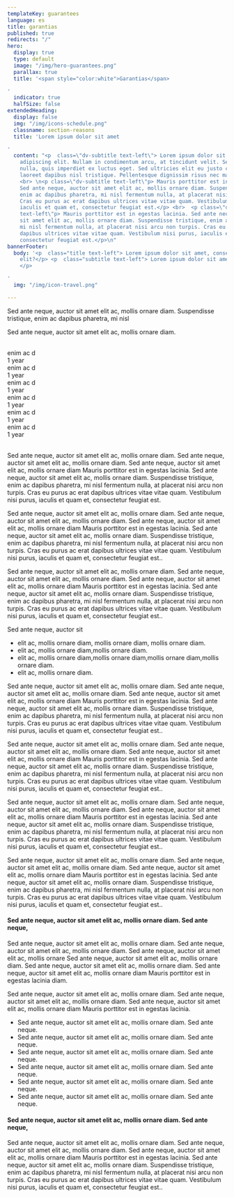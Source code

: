 ```yaml
---
templateKey: guarantees
language: es
title: garantias
published: true
redirects: "/"
hero:
  display: true
  type: default
  image: "/img/hero-guarantees.png"
  parallax: true
  title: '<span style="color:white">Garantias</span>

'
  indicator: true
  halfSize: false
extendedHeading:
  display: false
  img: "/img/icons-schedule.png"
  classname: section-reasons
  title: 'Lorem ipsum dolor sit amet

'
  content: "<p  class=\"dv-subtitle text-left\"> Lorem ipsum dolor sit amet, consectetur
    adipiscing elit. Nullam in condimentum arcu, at tincidunt velit. Sed tempus est
    nulla, quis imperdiet ex luctus eget. Sed ultricies elit eu justo consectetur,
    laoreet dapibus nisl tristique. Pellentesque dignissim risus nec mattis laoreet.</p>\n
    <br> \n<p class=\"dv-subtitle text-left\"p> Mauris porttitor est in egestas lacinia.
    Sed ante neque, auctor sit amet elit ac, mollis ornare diam. Suspendisse tristique,
    enim ac dapibus pharetra, mi nisl fermentum nulla, at placerat nisi arcu non turpis.
    Cras eu purus ac erat dapibus ultrices vitae vitae quam. Vestibulum nisi purus,
    iaculis et quam et, consectetur feugiat est.</p> <br>  <p class=\"dv-subtitle
    text-left\"p> Mauris porttitor est in egestas lacinia. Sed ante neque, auctor
    sit amet elit ac, mollis ornare diam. Suspendisse tristique, enim ac dapibus pharetra,
    mi nisl fermentum nulla, at placerat nisi arcu non turpis. Cras eu purus ac erat
    dapibus ultrices vitae vitae quam. Vestibulum nisi purus, iaculis et quam et,
    consectetur feugiat est.</p>\n"
bannerFooter:
  body: '<p  class="title text-left"> Lorem ipsum dolor sit amet, consectetur adipiscing
    elit?</p> <p  class="subtitle text-left"> Lorem ipsum dolor sit amet, <b>Nullam</b>
    </p>

'
  img: "/img/icon-travel.png"

---
```

<div class="green message">
    Sed ante neque, auctor sit amet elit ac, mollis ornare diam. Suspendisse
    tristique, enim ac dapibus pharetra, mi nisl
  </div>
  <p>
    Sed ante neque, auctor sit amet elit ac, mollis ornare diam.
  </p>
  <br>
  <div class="percentaje">
    <div class="progress-bar">
			<span class="progress-bar-fill" style="width: 80%;"></span>
		</div>
    <div class="title">enim ac d</div>
    <div class="time">1 year</div>
  </div>
  <div class="percentaje">
    <div class="progress-bar">
			<span class="progress-bar-fill" style="width: 80%;"></span>
		</div>
    <div class="title">enim ac d</div>
    <div class="time">1 year</div>
  </div>
  <div class="percentaje">
  <div class="progress-bar">
			<span class="progress-bar-fill" style="width: 80%;"></span>
		</div>
    <div class="title">enim ac d</div>
    <div class="time">1 year</div>
  </div>
  <div class="percentaje">
  <div class="progress-bar">
			<span class="progress-bar-fill" style="width: 80%;"></span>
		</div>
    <div class="title">enim ac d</div>
    <div class="time">1 year</div>
  </div>
  <div class="percentaje">
  <div class="progress-bar">
			<span class="progress-bar-fill" style="width: 80%;"></span>
		</div>
    <div class="title">enim ac d</div>
    <div class="time">1 year</div>
  </div>
  <div class="percentaje">
  <div class="progress-bar">
			<span class="progress-bar-fill" style="width: 80%;"></span>
		</div>
    <div class="title">enim ac d</div>
    <div class="time">1 year</div>
  </div>
  <br>
  <p>
    Sed ante neque, auctor sit amet elit ac, mollis ornare diam. Sed ante neque,
    auctor sit amet elit ac, mollis ornare diam. Sed ante neque, auctor sit amet
    elit ac, mollis ornare diam Mauris porttitor est in egestas lacinia. Sed ante neque, auctor sit amet elit ac, mollis ornare diam. Suspendisse tristique, enim ac dapibus pharetra, mi nisl fermentum nulla, at placerat nisi arcu non turpis. Cras eu purus ac erat dapibus ultrices vitae vitae quam. Vestibulum nisi purus, iaculis et quam et, consectetur feugiat est.
  </p>
  <p>
    Sed ante neque, auctor sit amet elit ac, mollis ornare diam. Sed ante neque,
    auctor sit amet elit ac, mollis ornare diam. Sed ante neque, auctor sit amet
    elit ac, mollis ornare diam Mauris porttitor est in egestas lacinia. Sed ante neque, auctor sit amet elit ac, mollis ornare diam. Suspendisse tristique, enim ac dapibus pharetra, mi nisl fermentum nulla, at placerat nisi arcu non turpis. Cras eu purus ac erat dapibus ultrices vitae vitae quam. Vestibulum nisi purus, iaculis et quam et, consectetur feugiat est..
  </p>
  <p>
    Sed ante neque, auctor sit amet elit ac, mollis ornare diam. Sed ante neque,
    auctor sit amet elit ac, mollis ornare diam. Sed ante neque, auctor sit amet
    elit ac, mollis ornare diam Mauris porttitor est in egestas lacinia. Sed ante neque, auctor sit amet elit ac, mollis ornare diam. Suspendisse tristique, enim ac dapibus pharetra, mi nisl fermentum nulla, at placerat nisi arcu non turpis. Cras eu purus ac erat dapibus ultrices vitae vitae quam. Vestibulum nisi purus, iaculis et quam et, consectetur feugiat est..
  </p>
  <div class="message red">
    Sed ante neque, auctor sit
    <ul>
      <li>elit ac, mollis ornare diam, mollis ornare diam, mollis ornare diam.</li>
      <li>elit ac, mollis ornare diam,mollis ornare diam.</li>
      <li>elit ac, mollis ornare diam,mollis ornare diam,mollis ornare diam,mollis ornare diam.</li>
      <li>elit ac, mollis ornare diam.</li>
    </ul>
  </div>
  <p>
    Sed ante neque, auctor sit amet elit ac, mollis ornare diam. Sed ante neque,
    auctor sit amet elit ac, mollis ornare diam. Sed ante neque, auctor sit amet
    elit ac, mollis ornare diam Mauris porttitor est in egestas lacinia. Sed ante neque, auctor sit amet elit ac, mollis ornare diam. Suspendisse tristique, enim ac dapibus pharetra, mi nisl fermentum nulla, at placerat nisi arcu non turpis. Cras eu purus ac erat dapibus ultrices vitae vitae quam. Vestibulum nisi purus, iaculis et quam et, consectetur feugiat est..
  </p>
  <p>
    Sed ante neque, auctor sit amet elit ac, mollis ornare diam. Sed ante neque,
    auctor sit amet elit ac, mollis ornare diam. Sed ante neque, auctor sit amet
    elit ac, mollis ornare diam Mauris porttitor est in egestas lacinia. Sed ante neque, auctor sit amet elit ac, mollis ornare diam. Suspendisse tristique, enim ac dapibus pharetra, mi nisl fermentum nulla, at placerat nisi arcu non turpis. Cras eu purus ac erat dapibus ultrices vitae vitae quam. Vestibulum nisi purus, iaculis et quam et, consectetur feugiat est..
  </p>
  <p>
    Sed ante neque, auctor sit amet elit ac, mollis ornare diam. Sed ante neque,
    auctor sit amet elit ac, mollis ornare diam. Sed ante neque, auctor sit amet
    elit ac, mollis ornare diam Mauris porttitor est in egestas lacinia. Sed ante neque, auctor sit amet elit ac, mollis ornare diam. Suspendisse tristique, enim ac dapibus pharetra, mi nisl fermentum nulla, at placerat nisi arcu non turpis. Cras eu purus ac erat dapibus ultrices vitae vitae quam. Vestibulum nisi purus, iaculis et quam et, consectetur feugiat est..
  </p>
  <p>
    Sed ante neque, auctor sit amet elit ac, mollis ornare diam. Sed ante neque,
    auctor sit amet elit ac, mollis ornare diam. Sed ante neque, auctor sit amet
    elit ac, mollis ornare diam Mauris porttitor est in egestas lacinia. Sed ante neque, auctor sit amet elit ac, mollis ornare diam. Suspendisse tristique, enim ac dapibus pharetra, mi nisl fermentum nulla, at placerat nisi arcu non turpis. Cras eu purus ac erat dapibus ultrices vitae vitae quam. Vestibulum nisi purus, iaculis et quam et, consectetur feugiat est..
  </p>
  <h4>
    Sed ante neque, auctor sit amet elit ac, mollis ornare diam. Sed ante neque,
  </h4>
  <p>
    Sed ante neque, auctor sit amet elit ac, mollis ornare diam. Sed ante neque,
    auctor sit amet elit ac, mollis ornare diam. Sed ante neque, auctor sit amet
    elit ac, mollis ornare Sed ante neque, auctor sit amet elit ac, mollis ornare diam. Sed ante neque,
    auctor sit amet elit ac, mollis ornare diam. Sed ante neque, auctor sit amet
    elit ac, mollis ornare diam Mauris porttitor est in egestas lacinia diam.
  </p>
  <p>
    Sed ante neque, auctor sit amet elit ac, mollis ornare diam. Sed ante neque,
    auctor sit amet elit ac, mollis ornare diam. Sed ante neque, auctor sit amet
    elit ac, mollis ornare diam Mauris porttitor est in egestas lacinia. 
  </p>
  <ul class="check-list">
    <li>
      <i class="icon-check circle"></i> Sed ante neque, auctor sit amet elit ac,
      mollis ornare diam. Sed ante neque.
    </li>
    <li>
      <i class="icon-check circle"></i> Sed ante neque, auctor sit amet elit ac,
      mollis ornare diam. Sed ante neque.
    </li>
    <li>
      <i class="icon-check circle"></i> Sed ante neque, auctor sit amet elit ac,
      mollis ornare diam. Sed ante neque.
    </li>
    <li>
      <i class="icon-check circle"></i> Sed ante neque, auctor sit amet elit ac,
      mollis ornare diam. Sed ante neque.
    </li>
    <li>
      <i class="icon-check circle"></i> Sed ante neque, auctor sit amet elit ac,
      mollis ornare diam. Sed ante neque.
    </li>
    <li>
      <i class="icon-check circle"></i> Sed ante neque, auctor sit amet elit ac,
      mollis ornare diam. Sed ante neque.
    </li>
  </ul>
  <h4>
    Sed ante neque, auctor sit amet elit ac, mollis ornare diam. Sed ante neque,
  </h4>
  <p>
    Sed ante neque, auctor sit amet elit ac, mollis ornare diam. Sed ante neque,
    auctor sit amet elit ac, mollis ornare diam. Sed ante neque, auctor sit amet
    elit ac, mollis ornare diam Mauris porttitor est in egestas lacinia. Sed ante neque, auctor sit amet elit ac, mollis ornare diam. Suspendisse tristique, enim ac dapibus pharetra, mi nisl fermentum nulla, at placerat nisi arcu non turpis. Cras eu purus ac erat dapibus ultrices vitae vitae quam. Vestibulum nisi purus, iaculis et quam et, consectetur feugiat est..
  </p>